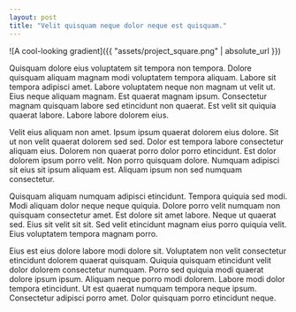 ```yaml
---
layout: post
title: "Velit quisquam neque dolor neque est quisquam."
---
```


![A cool-looking gradient]({{ "assets/project_square.png" | absolute_url }})

Quisquam dolore eius voluptatem sit tempora non tempora. Dolore quisquam aliquam magnam modi voluptatem tempora aliquam. Labore sit tempora adipisci amet. Labore voluptatem neque non magnam ut velit ut. Eius neque aliquam magnam. Est quaerat magnam ipsum. Consectetur magnam quisquam labore sed etincidunt non quaerat. Est velit sit quiquia quaerat labore. Labore labore dolorem eius.

<!--more-->

Velit eius aliquam non amet. Ipsum ipsum quaerat dolorem eius dolore. Sit ut non velit quaerat dolorem sed sed. Dolor est tempora labore consectetur aliquam eius. Dolorem non quaerat porro dolor porro etincidunt. Est dolor dolorem ipsum porro velit. Non porro quisquam dolore. Numquam adipisci sit eius sit ipsum aliquam est. Aliquam ipsum non sed numquam consectetur.

Quisquam aliquam numquam adipisci etincidunt. Tempora quiquia sed modi. Modi aliquam dolor neque neque quiquia. Dolore porro velit numquam non quisquam consectetur amet. Est dolore sit amet labore. Neque ut quaerat sed. Eius sit velit sit sit. Sed velit etincidunt magnam eius porro quiquia velit. Eius voluptatem tempora magnam porro.

Eius est eius dolore labore modi dolore sit. Voluptatem non velit consectetur etincidunt dolorem quaerat quisquam. Quiquia quisquam etincidunt velit dolor dolorem consectetur numquam. Porro sed quiquia modi quaerat dolore ipsum ipsum. Aliquam neque porro modi dolorem. Labore modi dolor tempora etincidunt. Ut est quaerat numquam tempora neque ipsum. Consectetur adipisci porro amet. Dolor quisquam porro etincidunt neque.